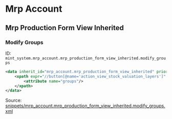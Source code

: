 # Mrp Account
## Mrp Production Form View Inherited  
### Modify Groups  
ID: `mint_system.mrp_account.mrp_production_form_view_inherited.modify_groups`  
```xml
<data inherit_id="mrp_account.mrp_production_form_view_inherited" priority="50">
    <xpath expr="//button[@name='action_view_stock_valuation_layers']" position="attributes">
        <attribute name="groups"/>
    </xpath>
</data>

```
Source: [snippets/mrp_account.mrp_production_form_view_inherited.modify_groups.xml](https://github.com/Mint-System/Odoo-Build/tree/16.0/snippets/mrp_account.mrp_production_form_view_inherited.modify_groups.xml)

